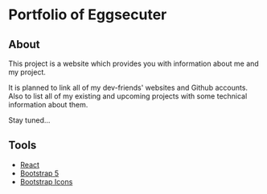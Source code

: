 # Portfolio of Eggsecuter
## About

This project is a website which provides you with information about me and my project.

It is planned to link all of my dev-friends' websites and Github accounts. Also to list all of my existing and upcoming projects with some technical information about them.

Stay tuned...

## Tools

- [React](https://reactjs.org/)
- [Bootstrap 5](https://getbootstrap.com/docs/5.0)
- [Bootstrap Icons](https://icons.getbootstrap.com/)
